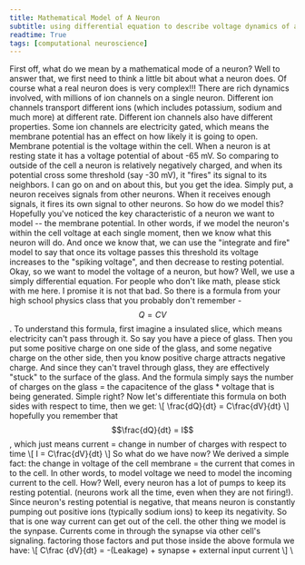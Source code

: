```yaml
---
title: Mathematical Model of A Neuron
subtitle: using differential equation to describe voltage dynamics of a neuron
readtime: True
tags: [computational neuroscience]
---
```

First off, what do we mean by a mathematical mode of a neuron? Well to answer that, we first need to think a little bit about what a neuron does.
Of course what a real neuron does is very complex!!! There are rich dynamics involved, with millions of ion channels on a single neuron. Different
ion channels transport different ions (which includes potassium, sodium and much more) at different rate. Different ion channels also have different
properties. Some ion channels are electricity gated, which means the membrane potential has an effect on how likely it is going to open. Membrane potential
is the voltage within the cell. When a neuron is at resting state it has a voltage potential of about -65 mV. So comparing to outside of the cell a neuron
is relatively negatively charged, and when its potential cross some threshold (say -30 mV), it "fires" its signal to its neighbors.
I can go on and on about this, but you get the idea. Simply put, a neuron receives signals from other neurons. When it receives
enough signals, it fires its own signal to other neurons.
So how do we model this? Hopefully you've noticed the key characteristic of a neuron we want to model -- the membrane potential. In
other words, if we model the neuron's within the cell voltage at each single moment, then we know what this neuron will do. And once
we know that, we can use the "integrate and fire" model to say that once its voltage passes this threshold its voltage increases
to the "spiking voltage", and then decrease to resting potential. 
Okay, so we want to model the voltage of a neuron, but how? Well, we use a simply differential equation. For people who don't like math, please
stick with me here. I promise it is not that bad. So there is a formula from your high school physics class that you probably don't remember -
$$Q = CV$$. To understand this formula, first imagine a insulated slice, which means electricity can't pass through it. So say you have a piece of
glass. Then you put some positive charge on one side of the glass, and some negative charge on the other side, then you know positive charge
attracts negative charge. And since they can't travel through glass, they are effectively "stuck" to the surface of the glass. And the formula
simply says the number of charges on the glass = the capacitence of the glass  * voltage that is being generated. Simple right? 
Now let's differentiate this formula on both sides with respect to time, then we get:
\\[ \frac{dQ}{dt} = C\frac{dV}{dt} \\]
hopefully you remember that $$\frac{dQ}{dt} = I$$, which just means current = change in number of charges with respect to time
\\[ I = C\frac{dV}{dt} \\]
So what do we have now? We derived a simple fact: the change in voltage of the cell membrane = the current that comes in to the cell. In other words,
to model voltage we need to model the incoming current to the cell. How? 
Well, every neuron has a lot of pumps to keep its resting potential. (neurons work all the time, even when they are not firing!). Since 
neuron's resting potential is negative, that means neuron is constantly pumping out positive ions (typically sodium ions) to keep its negativity.
So that is one way current can get out of the cell. the other thing we model is the synpase. Currents come in through the synapse via other
cell's signaling. factoring those factors and put those inside the above formula we have:
\\[  C\frac {dV}{dt} = -(Leakage) + synapse + external input current \\]
\\
